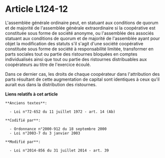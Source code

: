 # Article L124-12

L'assemblée générale ordinaire peut, en statuant aux conditions de quorum et de majorité de l'assemblée générale
extraordinaire si la coopérative est constituée sous forme de société anonyme, ou l'assemblée des associés statuant aux
conditions de quorum et de majorité de l'assemblée ayant pour objet la modification des statuts s'il s'agit d'une société
coopérative constituée sous forme de société à responsabilité limitée, transformer en parts sociales tout ou partie des
ristournes bloquées en comptes individualisés ainsi que tout ou partie des ristournes distribuables aux coopérateurs au titre
de l'exercice écoulé.

Dans ce dernier cas, les droits de chaque coopérateur dans l'attribution des parts résultant de cette augmentation de capital
sont identiques à ceux qu'il aurait eus dans la distribution des ristournes.

**Liens relatifs à cet article**

	**Anciens textes**:

	  - Loi n°72-652 du 11 juillet 1972 - art. 14 (Ab)

	**Codifié par**:

	  - Ordonnance n°2000-912 du 18 septembre 2000
	  - Loi n°2003-7 du 3 janvier 2003

	**Modifié par**:

	  - Loi n°2014-856 du 31 juillet 2014 - art. 39
